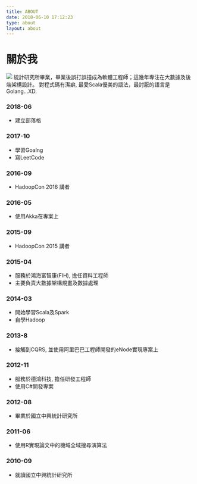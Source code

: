 ```yaml
---
title: ABOUT
date: 2018-06-10 17:12:23
type: about
layout: about
---
```

# 關於我
![](https://i.imgur.com/Z65aQU4.jpg)
統計研究所畢業，畢業後誤打誤撞成為軟體工程師；這幾年專注在大數據及後端架構設計。
對程式碼有潔癖, 最愛Scala優美的語法，最討厭的語言是Golang...XD.
### 2018-06
* 建立部落格

### 2017-10
* 學習Goalng
* 寫LeetCode

### 2016-09
* HadoopCon 2016 講者

### 2016-05
* 使用Akka在專案上

### 2015-09
* HadoopCon 2015 講者

### 2015-04
* 服務於鴻海富智康(FIH), 擔任資料工程師
* 主要負責大數據架構規畫及數據處理

### 2014-03
* 開始學習Scala及Spark
* 自學Hadoop

### 2013-8 
* 接觸到CQRS, 並使用阿里巴巴工程師開發的eNode實現專案上

### 2012-11 
* 服務於德鴻科技, 擔任研發工程師
* 使用C#開發專案

### 2012-08
* 畢業於國立中興統計研究所

### 2011-06
* 使用R實現論文中的機域全域搜尋演算法

### 2010-09
* 就讀國立中興統計研究所


